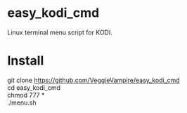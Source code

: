 # easy_kodi_cmd
Linux terminal menu script for KODI.


# Install 
git clone https://github.com/VeggieVampire/easy_kodi_cmd <br>
cd easy_kodi_cmd <br>
chmod 777 * <br>
./menu.sh 
